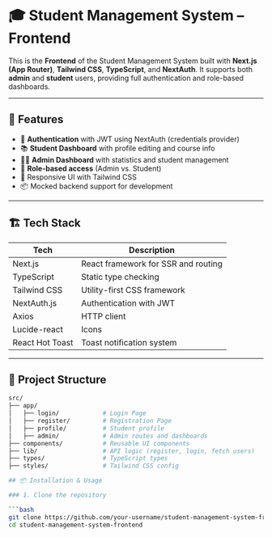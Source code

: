 # 🎓 Student Management System – Frontend

This is the **Frontend** of the Student Management System built with **Next.js (App Router)**, **Tailwind CSS**, **TypeScript**, and **NextAuth**. It supports both **admin** and **student** users, providing full authentication and role-based dashboards.

---

## 🚀 Features

- 🔐 **Authentication** with JWT using NextAuth (credentials provider)
- 📚 **Student Dashboard** with profile editing and course info
- 🧑‍💼 **Admin Dashboard** with statistics and student management
- 🔄 **Role-based access** (Admin vs. Student)
- 🌈 Responsive UI with Tailwind CSS
- 📦 Mocked backend support for development

---

## 🏗️ Tech Stack

| Tech               | Description                          |
|--------------------|--------------------------------------|
| Next.js            | React framework for SSR and routing  |
| TypeScript         | Static type checking                 |
| Tailwind CSS       | Utility-first CSS framework          |
| NextAuth.js        | Authentication with JWT              |
| Axios              | HTTP client                          |
| Lucide-react       | Icons                                |
| React Hot Toast    | Toast notification system            |

---

## 📂 Project Structure

```bash
src/
├── app/
│   ├── login/            # Login Page
│   ├── register/         # Registration Page
│   ├── profile/          # Student profile
│   ├── admin/            # Admin routes and dashboards
├── components/           # Reusable UI components
├── lib/                  # API logic (register, login, fetch users)
├── types/                # TypeScript types
├── styles/               # Tailwind CSS config

## 📦 Installation & Usage

### 1. Clone the repository

```bash
git clone https://github.com/your-username/student-management-system-frontend.git
cd student-management-system-frontend

